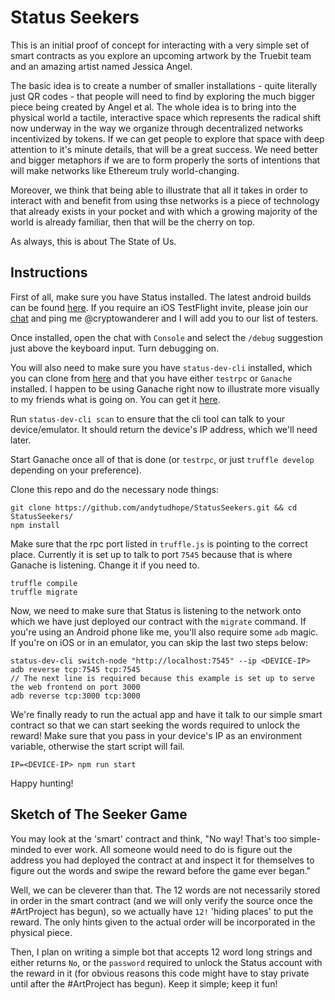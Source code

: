 # Status Seekers

This is an initial proof of concept for interacting with a very simple set of smart contracts as you explore an upcoming artwork by the Truebit team and an amazing artist named Jessica Angel.

The basic idea is to create a number of smaller installations - quite literally just QR codes - that people will need to find by exploring the much bigger piece being created by Angel et al. The whole idea is to bring into the physical world a tactile, interactive space which represents the radical shift now underway in the way we organize through decentralized networks incentivized by tokens. If we can get people to explore that space with deep attention to it's minute details, that will be a great success. We need better and bigger metaphors if we are to form properly the sorts of intentions that will make networks like Ethereum truly world-changing.

Moreover, we think that being able to illustrate that all it takes in order to interact with and benefit from using thse networks is a piece of technology that already exists in your pocket and with which a growing majority of the world is already familiar, then that will be the cherry on top.

As always, this is about The State of Us.

## Instructions

First of all, make sure you have Status installed. The latest android builds can be found [here](http://artifacts.status.im:8081/artifactory/nightlies-local/). If you require an iOS TestFlight invite, please join our [chat](https://chat.status.im/) and ping me @cryptowanderer and I will add you to our list of testers.

Once installed, open the chat with `Console` and select the `/debug` suggestion just above the keyboard input. Turn debugging on.

You will also need to make sure you have `status-dev-cli` installed, which you can clone from [here](https://github.com/status-im/status-dev-cli) and that you have either `testrpc` or `Ganache` installed. I happen to be using Ganache right now to illustrate more visually to my friends what is going on. You can get it [here](https://github.com/trufflesuite/ganache/releases).

Run `status-dev-cli scan` to ensure that the cli tool can talk to your device/emulator. It should return the device's IP address, which we'll need later.

Start Ganache once all of that is done (or `testrpc`, or just `truffle develop` depending on your preference).

Clone this repo and do the necessary node things: 

```
git clone https://github.com/andytudhope/StatusSeekers.git && cd StatusSeekers/
npm install
```

Make sure that the rpc port listed in `truffle.js` is pointing to the correct place. Currently it is set up to talk to port `7545` because that is where Ganache is listening. Change it if you need to.

```
truffle compile
truffle migrate
```

Now, we need to make sure that Status is listening to the network onto which we have just deployed our contract with the `migrate` command. If you're using an Android phone like me, you'll also require some `adb` magic. If you're on iOS or in an emulator, you can skip the last two steps below:

```
status-dev-cli switch-node "http://localhost:7545" --ip <DEVICE-IP>
adb reverse tcp:7545 tcp:7545
// The next line is required because this example is set up to serve the web frontend on port 3000
adb reverse tcp:3000 tcp:3000
```

We're finally ready to run the actual app and have it talk to our simple smart contract so that we can start seeking the words required to unlock the reward! Make sure that you pass in your device's IP as an environment variable, otherwise the start script will fail.

```
IP=<DEVICE-IP> npm run start
```

Happy hunting!

## Sketch of The Seeker Game

You may look at the 'smart' contract and think, "No way! That's too simple-minded to ever work. All someone would need to do is figure out the address you had deployed the contract at and inspect it for themselves to figure out the words and swipe the reward before the game ever began."

Well, we can be cleverer than that. The 12 words are not necessarily stored in order in the smart contract (and we will only verify the source once the #ArtProject has begun), so we actually have `12!` 'hiding places' to put the reward. The only hints given to the actual order will be incorporated in the physical piece. 

Then, I plan on writing a simple bot that accepts 12 word long strings and either returns `No`, or the `password` required to unlock the Status account with the reward in it (for obvious reasons this code might have to stay private until after the #ArtProject has begun). Keep it simple; keep it fun!


